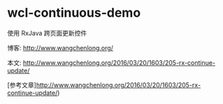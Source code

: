 # wcl-continuous-demo
使用 RxJava 跨页面更新控件

博客: http://www.wangchenlong.org/

本文: http://www.wangchenlong.org/2016/03/20/1603/205-rx-continue-update/

[参考文章]http://www.wangchenlong.org/2016/03/20/1603/205-rx-continue-update/)
